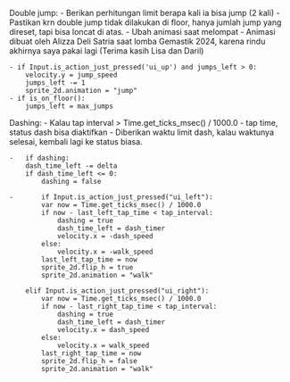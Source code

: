 Double jump:
	- Berikan perhitungan limit berapa kali ia bisa jump (2 kali)
	- Pastikan krn double jump tidak dilakukan di floor, hanya jumlah jump yang direset, tapi bisa loncat di atas.
	- Ubah animasi saat melompat
	- Animasi dibuat oleh Alizza Deli Satria saat lomba Gemastik 2024, karena rindu akhirnya saya pakai lagi (Terima kasih Lisa dan Daril) 
	
	- if Input.is_action_just_pressed('ui_up') and jumps_left > 0:
		velocity.y = jump_speed
		jumps_left -= 1
		sprite_2d.animation = "jump"
	- if is_on_floor():
		jumps_left = max_jumps
		
Dashing:
	- Kalau tap interval > Time.get_ticks_msec() / 1000.0 - tap time, status dash bisa diaktifkan
	- Diberikan waktu limit dash, kalau waktunya selesai, kembali lagi ke status biasa.
	
	- 	if dashing:
		dash_time_left -= delta
		if dash_time_left <= 0:
			dashing = false 
		
	- 		if Input.is_action_just_pressed("ui_left"):
			var now = Time.get_ticks_msec() / 1000.0
			if now - last_left_tap_time < tap_interval:
				dashing = true
				dash_time_left = dash_timer
				velocity.x = -dash_speed
			else:
				velocity.x = -walk_speed
			last_left_tap_time = now
			sprite_2d.flip_h = true
			sprite_2d.animation = "walk"

		elif Input.is_action_just_pressed("ui_right"):
			var now = Time.get_ticks_msec() / 1000.0
			if now - last_right_tap_time < tap_interval:
				dashing = true
				dash_time_left = dash_timer
				velocity.x = dash_speed
			else:
				velocity.x = walk_speed
			last_right_tap_time = now
			sprite_2d.flip_h = false
			sprite_2d.animation = "walk"
